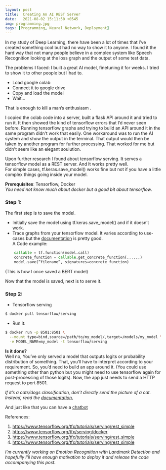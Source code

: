 ```yaml
---
layout: post
title:  Creating An AI REST Server 
date:   2021-08-02 15:11:50 +0545
img: programming.jpg
tags: [Programming, Neural Network, Deployment]
---
```


In my study of Deep Learning, there have been a lot of times that I’ve created something cool but had no way to show it to anyone. I found it the hard way that not many people believe in a complex system like Speech Recognition looking at the loss graph and the output of some test data. 

The problems I faced:
I built a great AI model, finetuning it for weeks. I tried to show it to other people but I had to. 
- Load google colab 
- Connect it to google drive
- Copy and load the model
- Wait…

That is enough to kill a man’s enthusiasm .

I copied the colab code into a server, built a flask API around it and tried to run it. It then showed the kind of tensorflow errors that I’d never seen before. Running tensorflow graphs and trying to build an API around it in the same program didn't work that easily.
One workaround was to run the AI system and show the output in the terminal. That output would then be taken by another program for further processing. That worked for me but didn't seem like an elegant soulution.

Upon further research I found about tensorflow serving.  It serves a tensorflow model as a REST server. 
And It works pretty well.<br>
For simple cases, tf.keras.save_model() works fine but not if you have a little complex things going inside your model. 

**Prerequisites**: Tensorflow, Docker<br>
*You need not know much about docker but a good bit about tensorflow.*

### Step 1:
The first step is to save the model. 
- Initially save the model using tf.keras.save_model() and if it doesn’t work. 
- Trace graphs from your tensorflow model. It varies according to use-cases but the <a href = "https://www.tensorflow.org/guide/function">documentation</a> is pretty good.<br>
A Code example:
```python
	callable = tf.function(model.call)
	concrete_function = callable.get_concrete_function(......)
	model.save(“filename”, signatures=concrete_function)
```
(This is how I once saved a BERT model)


Now that the model is saved, next is to serve it. 
### Step 2:
- Tensorflow serving
```bash
$ docker pull tensorflow/serving
```
- Run it:
```bash
$ docker run -p 8501:8501 \
  --mount type=bind,source=/path/to/my_model/,target=/models/my_model \
  -e MODEL_NAME=my_model -t tensorflow/serving
  ```

**Is it done?**<br>
Well no, You’ve only served a model that outputs logits or probability distribution of something. That, you'll have to interpret according to your requirement. So, you’d need to build an app around it. (You could use something other than python but you might need to use tensorflow again for post-processing of those logits). Now, the app just needs to send a HTTP request to port 8501. 

*If it’s a cats/dogs classification, don’t directly send the picture of a cat. Instead, read the <a href = "https://www.tensorflow.org/tfx/tutorials/serving/rest_simple">documentation.</a>*

And just like that you can have a <a href = "http://165.22.177.37:7000/chatbotfront">chatbot</a>


References:
1. <a href = "https://www.tensorflow.org/tfx/guide/serving">https://www.tensorflow.org/tfx/tutorials/serving/rest_simple</a>
2. <a href = "https://www.tensorflow.org/tfx/serving/docker">https://www.tensorflow.org/tfx/serving/docker</a>
3. <a href = "https://www.tensorflow.org/tfx/tutorials/serving/rest_simple">https://www.tensorflow.org/tfx/tutorials/serving/rest_simple</a>
4. <a href = "https://www.tensorflow.org/guide/function">https://www.tensorflow.org/tfx/tutorials/serving/rest_simple</a>

*I’m currently working on Emotion Recognition with Landmark Detection and hopefully I’ll have enough motivation to deploy it and release the code accompanying this post.*
